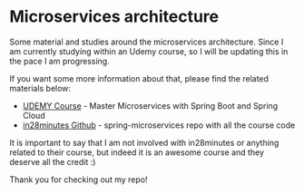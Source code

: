 # Microservices architecture

Some material and studies around the microservices architecture.
Since I am currently studying within an Udemy course, so I will be updating this in the pace I am progressing.

If you want some more information about that, please find the related materials below:

 * [UDEMY Course] - Master Microservices with Spring Boot and Spring Cloud 
* [in28minutes Github] - spring-microservices repo with all the course code

It is important to say that I am not involved with in28minutes or anything related to their course, but indeed it is an awesome course and they deserve all the credit :)

[UDEMY Course]: <https://www.udemy.com/microservices-with-spring-boot-and-spring-cloud/learn/v4/overview>
[in28minutes Github]: <https://github.com/in28minutes/spring-microservices>

Thank you for checking out my repo!